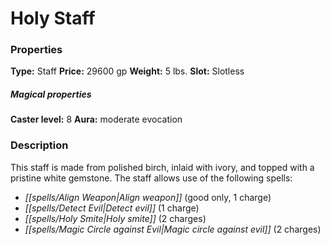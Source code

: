 ﻿---
Title: "Holy Staff"
Type: "Staff"
Price: "29600 gp"
Weight: "5 lbs."
Slot: "Slotless"
Caster level: "8"
Aura: "moderate evocation"
Description: |
  "This staff is made from polished birch, inlaid with ivory, and topped with a pristine white gemstone. The staff allows use of the following spells:"
Crafting cost: "14800 gp"
Sources: "['Ultimate Equipment']"
---

# Holy Staff

### Properties

**Type:** Staff **Price:** 29600 gp **Weight:** 5 lbs. **Slot:** Slotless

##### Magical properties

**Caster level:** 8 **Aura:** moderate evocation

### Description

This staff is made from polished birch, inlaid with ivory, and topped with a pristine white gemstone. The staff allows use of the following spells:

* _[[spells/Align Weapon|Align weapon]]_ (good only, 1 charge)
* _[[spells/Detect Evil|Detect evil]]_ (1 charge)
* _[[spells/Holy Smite|Holy smite]]_ (2 charges)
* _[[spells/Magic Circle against Evil|Magic circle against evil]]_ (2 charges)